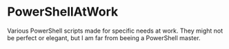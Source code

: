 # PowerShellAtWork
Various PowerShell scripts made for specific needs at work. They might not be perfect or elegant, but I am far from beeing a PowerShell master.
